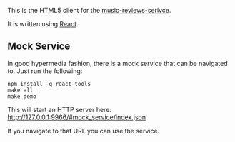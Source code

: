 This is the HTML5 client for the [music-reviews-serivce](https://github.com/ericmoritz/music-reviews-service).

It is written using [React](http://facebook.github.io/react/).

## Mock Service

In good hypermedia fashion, there is a mock service that can be navigated to. Just run the following:

```
npm install -g react-tools
make all
make demo
```

This will start an HTTP server here: http://127.0.0.1:9966/#mock_service/index.json

If you navigate to that URL you can use the service.



